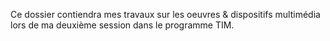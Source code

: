 Ce dossier contiendra mes travaux sur les oeuvres & dispositifs multimédia lors de ma deuxième session dans le programme TIM.

